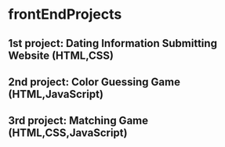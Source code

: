 # frontEndProjects
## 1st project: Dating Information Submitting Website (HTML,CSS)
## 2nd project: Color Guessing Game (HTML,JavaScript)
## 3rd project: Matching Game (HTML,CSS,JavaScript)